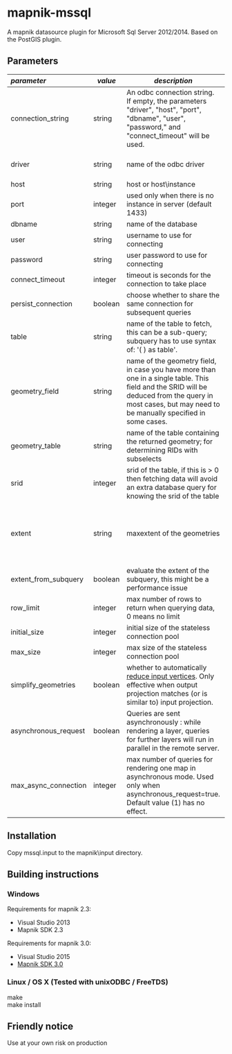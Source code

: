 mapnik-mssql
============

A mapnik datasource plugin for Microsoft Sql Server 2012/2014. Based on the PostGIS plugin.

Parameters
----------

| *parameter*       | *value*  | *description* | *default* |
|:------------------|----------|---------------|----------:|
| connection_string     | string       | An odbc connection string. If empty, the parameters "driver", "host", "port", "dbname", "user", "password," and "connect_timeout" will be used. | |
| driver                | string       | name of the odbc driver | SQL Server Native Client 11.0 |
| host                  | string       | host or host\instance | |
| port                  | integer      | used only when there is no instance in server (default 1433) | |
| dbname                | string       | name of the database | |
| user                  | string       | username to use for connecting | |
| password              | string       | user password to use for connecting | |
| connect_timeout       | integer      | timeout is seconds for the connection to take place | 4 |
| persist_connection    | boolean      | choose whether to share the same connection for subsequent queries | true |
| table                 | string       | name of the table to fetch, this can be a sub-query;  subquery has to use syntax of:  '( ) as table'. | |
| geometry_field        | string       | name of the geometry field, in case you have more than one in a single table. This field and the SRID will be deduced from the query in most cases, but may need to be manually specified in some cases.| |
| geometry_table        | string       | name of the table containing the returned geometry; for determining RIDs with subselects | |
| srid                  | integer      | srid of the table, if this is > 0 then fetching data will avoid an extra database query for knowing the srid of the table | 0 |
| extent                | string       | maxextent of the geometries | determined by querying the metadata for the table |
| extent_from_subquery  | boolean      | evaluate the extent of the subquery, this might be a performance issue | false |
| row_limit             | integer      | max number of rows to return when querying data, 0 means no limit | 0 |
| initial_size          | integer      | initial size of the stateless connection pool | 1 |
| max_size              | integer      | max size of the stateless connection pool | 10 |
| simplify_geometries   | boolean      | whether to automatically [reduce input vertices](http://blog.cartodb.com/post/20163722809/speeding-up-tiles-rendering). Only effective when output projection matches (or is similar to) input projection. | false |
| asynchronous_request  | boolean      | Queries are sent asynchronously : while rendering a layer, queries for further layers will run in parallel in the remote server. | false |
| max_async_connection  | integer      | max number of queries for rendering one map in asynchronous mode. Used only when asynchronous_request=true. Default value (1) has no effect. | 1 |

Installation
------------

Copy mssql.input to the mapnik\input directory.

Building instructions
---------------------
### Windows

Requirements for mapnik 2.3:  
 - Visual Studio 2013  
 - Mapnik SDK 2.3

Requirements for mapnik 3.0:  
 - Visual Studio 2015  
 - [Mapnik SDK 3.0](http://mapnik.s3.amazonaws.com/dist/dev/mapnik-win-sdk-14.0-x64-v3.0.0-rc1-693-g01a9b4c.7z)

### Linux / OS X (Tested with unixODBC / FreeTDS)
make  
make install

Friendly notice
---------------------
Use at your own risk on production